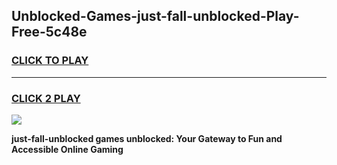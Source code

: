 
## Unblocked-Games-just-fall-unblocked-Play-Free-5c48e
<h3>
<a href="https://premium76.site?title=just-fall-unblocked&ref=21A">CLICK TO PLAY</a></h3>
<hr>

<h3>
<a href="https://premium76.site?title=just-fall-unblocked&ref=21A">CLICK 2 PLAY</a>
  
</h3>

<a href="https://premium76.site?title=just-fall-unblocked&ref=21A"><img src="https://clearcache.store/games.png"></a>


**just-fall-unblocked games unblocked: Your Gateway to Fun and Accessible Online Gaming**
